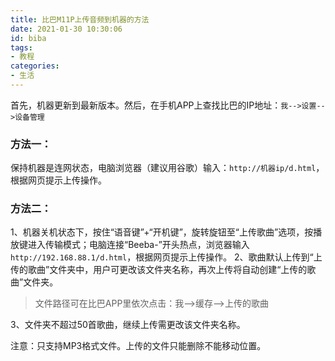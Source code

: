 ```yaml
---
title: 比巴M11P上传音频到机器的方法
date: 2021-01-30 10:30:06
id: biba
tags:
- 教程
categories:
- 生活
---
```


首先，机器更新到最新版本。然后，在手机APP上查找比巴的IP地址：`我-->设置-->设备管理`

### 方法一：

保持机器是连网状态，电脑浏览器（建议用谷歌）输入：`http://机器ip/d.html`，根据网页提示上传操作。

### 方法二：

1、机器关机状态下，按住“语音键”+“开机键”，旋转旋钮至“上传歌曲”选项，按播放键进入传输模式；电脑连接“Beeba-”开头热点，浏览器输入`http://192.168.88.1/d.html`，根据网页提示上传操作。
2、歌曲默认上传到“上传的歌曲”文件夹中，用户可更改该文件夹名称，再次上传将自动创建“上传的歌曲”文件夹。

> 文件路径可在比巴APP里依次点击：我-->缓存-->上传的歌曲

3、文件夹不超过50首歌曲，继续上传需更改该文件夹名称。

注意：只支持MP3格式文件。上传的文件只能删除不能移动位置。